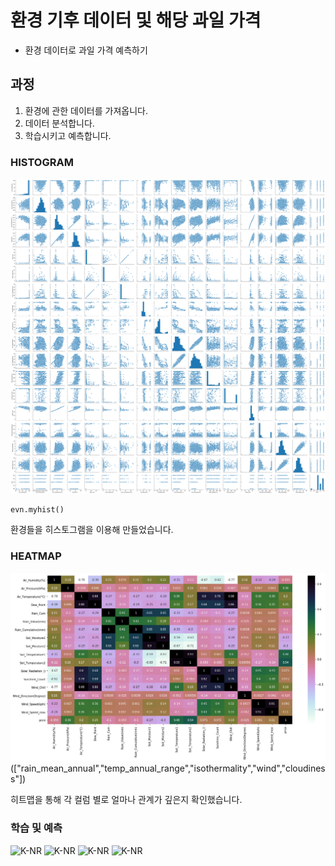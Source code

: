 # 환경 기후 데이터 및 해당 과일 가격

- 환경 데이터로 과일 가격 예측하기

## 과정

1. 환경에 관한 데이터를 가져옵니다.
2. 데이터 분석합니다.
3. 학습시키고 예측합니다.



### HISTOGRAM

![히스토그램](images/__results___13_0.PNG)

```python
evn.myhist()
```

환경들을 히스토그램을 이용해 만들었습니다.



### HEATMAP

![히트맵](images/__results___14_0.PNG)
(["rain_mean_annual","temp_annual_range","isothermality","wind","cloudiness"])


히트맵을 통해 각 컬럼 별로 얼마나 관계가 깊은지 확인했습니다.


### 학습 및 예측


![K-NR](images/__results___15_0.png.PNG)
![K-NR](images/__results___20_0.png.PNG)
![K-NR](images/__results___16_0.png.PNG)
![K-NR](images/__results___17_0.png.PNG)




